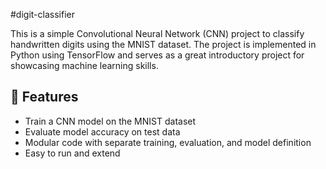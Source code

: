 #digit-classifier


This is a simple Convolutional Neural Network (CNN) project to classify handwritten digits using the MNIST dataset. The project is implemented in Python using TensorFlow and serves as a great introductory project for showcasing machine learning skills.

## 🔧 Features
- Train a CNN model on the MNIST dataset
- Evaluate model accuracy on test data
- Modular code with separate training, evaluation, and model definition
- Easy to run and extend